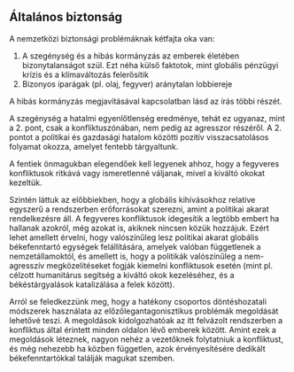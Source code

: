 ## Általános biztonság

A nemzetközi biztonsági problémáknak kétfajta oka van:

1. A szegénység és a hibás kormányzás az emberek életében bizonytalanságot szül. Ezt néha külső faktotok, mint globális pénzügyi krízis és a klímaváltozás felerősítik
2. Bizonyos iparágak \(pl. olaj, fegyver\) aránytalan lobbiereje

A hibás kormányzás megjavításával kapcsolatban lásd az írás többi részét.

A szegénység a hatalmi egyenlőtlenség eredménye, tehát ez ugyanaz, mint a 2. pont, csak a konfliktuszónában, nem pedig az agresszor részéről. A 2. pontot a politikai és gazdasági hatalom közötti pozitív visszacsatolásos folyamat okozza, amelyet fentebb tárgyaltunk.

A fentiek önmagukban elegendőek kell legyenek ahhoz, hogy a fegyveres konfliktusok ritkává vagy ismeretlenné váljanak, mivel a kiváltó okokat kezeltük.

Szintén láttuk az előbbiekben, hogy a globális kihívásokhoz relatíve egyszerű a rendszerben erőforrásokat szerezni, amint a politikai akarat rendelkezésre áll. A fegyveres konfliktusok idegesítik a legtöbb embert ha hallanak azokról, még azokat is, akiknek nincsen közük hozzájuk. Ezért lehet amellett érvelni, hogy valószínűleg lesz politikai akarat globális békefenntartó egységek felállítására, amelyek valóban függetlenek a nemzetállamoktól, és amellett is, hogy a politikák valószínűleg a nem-agresszív megközelítéseket fogják kiemelni konfliktusok esetén \(mint pl. célzott humanitárus segítség a kiváltó okok kezeléséhez, és a békéstárgyalások katalizálása a felek között\).

Arról se feledkezzünk meg, hogy a hatékony csoportos döntéshozatali módszerek használata az előzőlegantagonisztikus problémák megoldását lehetővé teszi. A megoldások kidolgozhatóak az itt felvázolt rendszerben a konfliktus által érintett minden oldalon lévő emberek között. Amint ezek a megoldások léteznek, nagyon nehéz a vezetőknek folytatniuk a konfliktust, és még nehezebb ha közben független, azok érvényesítésére dedikált békefenntartókkal találják magukat szemben.

